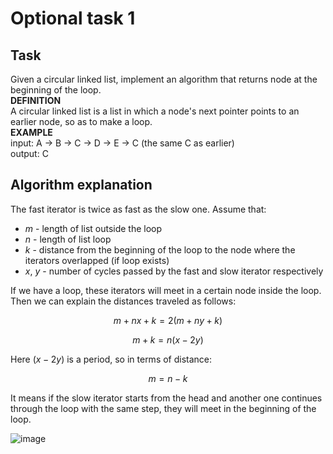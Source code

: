 # Optional task 1

## Task ##

Given a circular linked list, implement an algorithm that returns node at the beginning of the loop.\
**DEFINITION**\
A circular linked list is a list in which a node's next pointer points to an earlier node, so as to make a loop.\
**EXAMPLE**\
input: A -> B -> C -> D -> E -> C (the same C as earlier)\
output: C

## Algorithm explanation ##

The fast iterator is twice as fast as the slow one. Assume that:
* $m$ - length of list outside the loop
* $n$ - length of list loop
* $k$ - distance from the beginning of the loop to the node where the iterators overlapped (if loop exists)
* $x$, $y$ - number of cycles passed by the fast and slow iterator respectively

If we have a loop, these iterators will meet in a certain node inside the loop. Then we can explain the distances traveled as follows:

$$m + nx + k = 2(m + ny + k)$$

$$m + k = n(x - 2y)$$

Here $(x-2y)$ is a period, so in terms of distance: 

$$m = n-k$$

It means if the slow iterator starts from the head and another one continues through the loop with the same step, they will meet in the beginning of the loop.

![image](https://user-images.githubusercontent.com/99670019/209309613-a3847a88-70a2-4246-b584-44ee8343f4b3.png)
